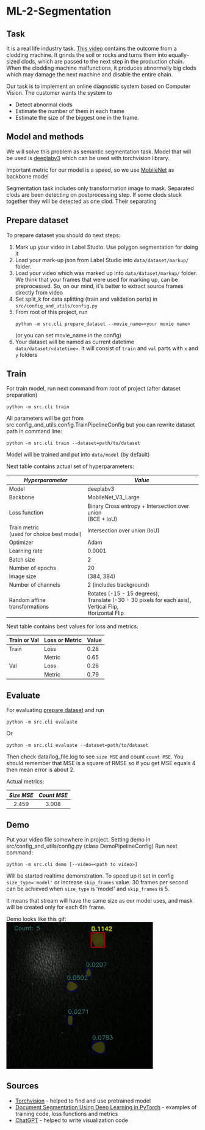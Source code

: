 # ML-2-Segmentation
## Task
It is a real life industry task. [This video](https://homeassistant.bramble1.duckdns.org/local/clodding_train.avi) contains the outcome from a clodding machine. It grinds the soil or rocks and turns them into equally-sized clods, which are passed to the next step in the production chain. When the clodding machine malfunctions, it produces abnormally big clods which may damage the next machine and disable the entire chain.

Our task is to implement an online diagnostic system based on Computer Vision. The customer wants the system to

- Detect abnormal clods
- Estimate the number of them in each frame
- Estimate the size of the biggest one in the frame.

## Model and methods
We will solve this problem as semantic segmentation task. 
Model that will be used is [deeplabv3](https://pytorch.org/vision/main/models/deeplabv3.html) which can be used with torchvision library.

Important metric for our model is a speed, 
so we use [MobileNet](https://pytorch.org/vision/main/models/generated/torchvision.models.segmentation.deeplabv3_mobilenet_v3_large.html#torchvision.models.segmentation.deeplabv3_mobilenet_v3_large) 
as backbone model

Segmentation task includes only transformation image to mask. 
Separated clods are been detecting on postprocessing step.
If some clods stuck together they will be detected as one clod. Their separating 


## Prepare dataset

To prepare dataset you should do next steps:

1. Mark up your video in Label Studio. Use polygon segmentation for doing it
2. Load your mark-up json from Label Studio into `data/dataset/markup/` folder.
3. Load your video which was marked up into `data/dataset/markup/` folder. \
We think that your frames that were used for marking up, can be preprocessed. 
So, on our mind, it's better to extract source frames directly from video
4. Set split_k for data splitting (train and validation parts) in `src/config_and_utils/config.py`
5. From root of this project, run
    ```
    python -m src.cli prepare_dataset --movie_name=<your movie name>
    ```
   (or you can set movie_name in the config)
6. Your dataset will be named as current datetime `data/dataset/<datetime>`. 
It will consist of `train` and `val` parts with `x` and `y` folders


## Train
For train model, run next command from root of project (after dataset preparation)
```
python -m src.cli train
```
All parameters will be got from src.config_and_utils.config.TrainPipelineConfig 
but you can rewrite dataset path in command line:
```
python -m src.cli train --dataset=path/to/dataset
```

Model will be trained and put into `data/model` (by default)

Next table contains actual set of hyperparameters:

| *Hyperparameter*                               | *Value*                                                                                                                |
|------------------------------------------------|------------------------------------------------------------------------------------------------------------------------|
| Model                                          | deeplabv3                                                                                                              |
| Backbone                                       | MobileNet_V3_Large                                                                                                     |
| Loss function                                  | Binary Cross entropy + Intersection over union <br> (BCE + IoU)                                                        |
| Train metric <br> (used for choice best model) | Intersection over union (IoU)                                                                                          |
| Optimizer                                      | Adam                                                                                                                   |
| Learning rate                                  | 0.0001                                                                                                                 |
| Batch size                                     | 2                                                                                                                      |
| Number of epochs                               | 20                                                                                                                     |
| Image size                                     | (384, 384)                                                                                                             |
| Number of channels                             | 2 (includes background)                                                                                                |
| Random affine transformations                  | Rotates (-15 - 15 degrees), <br/>Translate (-30 - 30 pixels for each axis), <br/> Vertical Flip, <br/> Horizontal Flip |

Next table contains best values for loss and metrics:

| Train or Val  | Loss or Metric | Value |
|---------------|----------------|-------|
| Train         | Loss           | 0.28  |
|               | Metric         | 0.65  |
| Val           | Loss           | 0.26  |
|               | Metric         | 0.79  |


## Evaluate
For evaluating [prepare dataset](#prepare-dataset) and run
```
python -m src.cli evaluate
```
Or
```
python -m src.cli evaluate --dataset=path/to/dataset
```
Then check data/log_file.log to see `size MSE` and count `count MSE`. 
You should remember that MSE is a square of RMSE so if you get MSE equals 4 then
mean error is about 2.

Actual metrics:

| *Size MSE* | *Count MSE* |
|:----------:|:-----------:|
|   2.459    |    3.008    |


## Demo
Put your video file somewhere in project.
Setting demo in src/config_and_utils/config.py (class DemoPipelineConfig)
Run next command:
```
python -m src.cli demo [--video=<path to video>]
```
Will be started realtime demonstration. 
To speed up it set in config `size_type='model'` or increase `skip_frames` value.
30 frames per second can be achieved when `size_type` is 'model' and `skip_frames` is 5.

It means that stream will have the same size as our model uses, 
and mask will be created only for each 6th frame.

Demo looks like this gif:
![](./for_readme/video.gif)


## Sources
- [Torchvision](https://pytorch.org/vision/main/models.html) - helped to find and use pretrained model
- [Document Segmentation Using Deep Learning in PyTorch](https://learnopencv.com/deep-learning-based-document-segmentation-using-semantic-segmentation-deeplabv3-on-custom-dataset/#Custom-Training-Document-Segmentation-Model) - examples of training code, loss functions and metrics
- [ChatGPT](https://chat.openai.com/) - helped to write visualization code